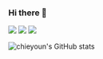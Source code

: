 ### Hi there 👋

<!--
**chieyoun/chieyoun** is a ✨ _special_ ✨ repository because its `README.md` (this file) appears on your GitHub profile.

Here are some ideas to get you started:

- 🔭 I’m currently working on ...
- 🌱 I’m currently learning ...
- 👯 I’m looking to collaborate on ...
- 🤔 I’m looking for help with ...
- 💬 Ask me about ...
- 📫 How to reach me: ...
- 😄 Pronouns: ...
- ⚡ Fun fact: ...
-->
<a href="https://www.instagram.com/chieyoun_oui/" target="_blank"><img src="https://img.shields.io/badge/chieyoun__oui-E4405F?style=instagram&logo=instagram&logoColor=white"/></a>
<a href="https://velog.io/@chieyoun" target="_blank"><img src="https://img.shields.io/badge/velog-20C997?style=velog&logo=velog&logoColor=white"/></a>
<a href="#" target="_blank"><img src="https://img.shields.io/badge/Spring.codbs@gmail.com-EA4335?style=gmail&logo=gmail&logoColor=white"/></a>

![chieyoun's GitHub stats](https://github-readme-stats.vercel.app/api?username=chieyoun&show_icons=true&theme=vue)